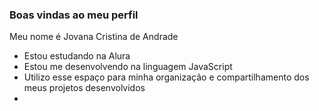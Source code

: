 ### Boas vindas ao meu perfil

Meu nome é Jovana Cristina de Andrade

- Estou estudando na Alura
- Estou me desenvolvendo na linguagem JavaScript
- Utilizo esse espaço para minha organização e compartilhamento dos meus projetos desenvolvidos
- 
